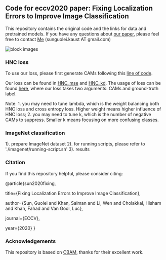 ## Code for eccv2020 paper: Fixing Localization Errors to Improve Image Classification

This repository contains the original code and the links for data and pretrained models. If you have any questions about [our paper](http://www.ecva.net/papers/eccv_2020/papers_ECCV/papers/123700273.pdf), please feel free to contact [Me](https://github.com/GuoleiSun) (sunguolei.kaust AT gmail.com)   

![block images](https://github.com/GuoleiSun/HNC_loss/blob/master/diagram.png)

### HNC loss
To use our loss, please first generate CAMs following this [line of code](https://github.com/GuoleiSun/HNC_loss/blob/5d67612cb52780cc04d63344ee6c6672e3ef2a4b/imagenet/MODELS/model_resnet.py#L192).

Our loss can be found in [HNC_mse](https://github.com/GuoleiSun/HNC_loss/blob/5d67612cb52780cc04d63344ee6c6672e3ef2a4b/imagenet/train_imagenet_cam_loss.py#L65) and [HNC_kd](https://github.com/GuoleiSun/HNC_loss/blob/5d67612cb52780cc04d63344ee6c6672e3ef2a4b/imagenet/train_imagenet_cam_loss.py#L94). The usage of loss can be found [here](https://github.com/GuoleiSun/HNC_loss/blob/05459be169e0211e3c7dd9b2d9fd1b508712aecd/imagenet/train_imagenet_cam_loss.py#L277), where our loss takes two arguments: CAMs and ground-truth label.

Note: 1. you may need to tune lambda, which is the weight balancing both HNC loss and cross entropy loss. Higher weight means higher influence of HNC loss; 2. you may need to tune k, which is the number of negative CAMs to suppress. Smaller k means focusing on more confusing classes.

### ImageNet classification
1). prepare ImageNet dataset
2). for running scripts, please refer to './imagenet/running-script.sh'
3). results

### Citation
If you find this repository helpful, please consider citing:

@article{sun2020fixing,

  title={Fixing Localization Errors to Improve Image Classification},
  
  author={Sun, Guolei and Khan, Salman and Li, Wen and Cholakkal, Hisham and Khan, Fahad and Van Gool, Luc},
  
  journal={ECCV},
  
  year={2020}
}

### Acknowledgements 

This repository is based on [CBAM](https://github.com/Jongchan/attention-module), thanks for their excellent work.
